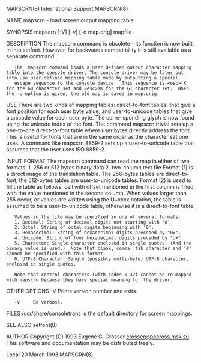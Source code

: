 MAPSCRN(8)                                                                                  International Support                                                                                  MAPSCRN(8)

NAME
       mapscrn - load screen output mapping table

SYNOPSIS
       mapscrn [-V] [-v] [-o map.orig] mapfile

DESCRIPTION
       The mapscrn command is obsolete - its function is now built-in into setfont.  However, for backwards compatibility it is still available as a separate command.

       The  mapscrn command loads a user defined output character mapping table into the console driver. The console driver may be later put into use user-defined mapping table mode by outputting a special
       escape sequence to the console device.  This sequence is <esc>(K for the G0 character set and <esc>)K for the G1 character set.  When the -o option is given, the old map is saved in map.orig.

USE
       There are two kinds of mapping tables: direct-to-font tables, that give a font position for each user byte value, and user-to-unicode tables that give a unicode value for each user byte. The  corre‐
       sponding glyph is now found using the unicode index of the font.  The command
              mapscrn trivial
       sets up a one-to-one direct-to-font table where user bytes directly address the font. This is useful for fonts that are in the same order as the character set one uses.  A command like
              mapscrn 8859-2
       sets up a user-to-unicode table that assumes that the user uses ISO 8859-2.

INPUT FORMAT
       The mapscrn command can read the map in either of two formats:
       1. 256 or 512 bytes binary data
       2. two-column text file
       Format  (1)  is  a  direct image of the translation table. The 256-bytes tables are direct-to-font, the 512-bytes tables are user-to-unicode tables.  Format (2) is used to fill the table as follows:
       cell with offset mentioned in the first column is filled with the value mentioned in the second column.  When values larger than 255 occur, or values are written using the U+xxxx notation, the table
       is assumed to be a user-to-unicode table, otherwise it is a direct-to-font table.

       Values in the file may be specified in one of several formats:
       1. Decimal: String of decimal digits not starting with '0'
       2. Octal: String of octal digits beginning with '0'.
       3. Hexadecimal: String of hexadecimal digits preceded by "0x".
       4. Unicode: String of four hexadecimal digits preceded by "U+".
       5. Character: Single character enclosed in single quotes. (And the binary value is used.)  Note that blank, comma, tab character and '#' cannot be specified with this format.
       6. UTF-8 Character: Single (possibly multi-byte) UTF-8 character, enclosed in single quotes.

       Note that control characters (with codes < 32) cannot be re-mapped with mapscrn because they have special meaning for the driver.

OTHER OPTIONS
       -V     Prints version number and exits.

       -v     Be verbose.

FILES
       /usr/share/consoletrans is the default directory for screen mappings.

SEE ALSO
       setfont(8)

AUTHOR
       Copyright (C) 1993 Eugene G. Crosser
       <crosser@pccross.msk.su>
       This software and documentation may be distributed freely.

Local                                                                                           20 March 1993                                                                                      MAPSCRN(8)
